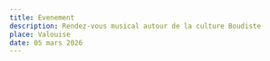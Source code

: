 ```yaml
---
title: Evenement
description: Rendez-vous musical autour de la culture Boudiste
place: Valouise
date: 05 mars 2026
---
```

